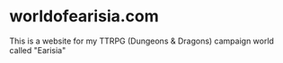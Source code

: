 # worldofearisia.com
This is a website for my TTRPG (Dungeons &amp; Dragons) campaign world called "Earisia"
